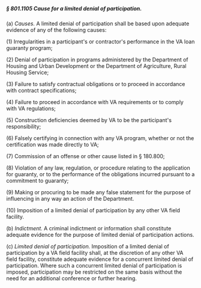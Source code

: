 ##### § 801.1105 Cause for a limited denial of participation. #####

(a) *Causes.* A limited denial of participation shall be based upon adequate evidence of any of the following causes:

(1) Irregularities in a participant's or contractor's performance in the VA loan guaranty program;

(2) Denial of participation in programs administered by the Department of Housing and Urban Development or the Department of Agriculture, Rural Housing Service;

(3) Failure to satisfy contractual obligations or to proceed in accordance with contract specifications;

(4) Failure to proceed in accordance with VA requirements or to comply with VA regulations;

(5) Construction deficiencies deemed by VA to be the participant's responsibility;

(6) Falsely certifying in connection with any VA program, whether or not the certification was made directly to VA;

(7) Commission of an offense or other cause listed in § 180.800;

(8) Violation of any law, regulation, or procedure relating to the application for guaranty, or to the performance of the obligations incurred pursuant to a commitment to guaranty;

(9) Making or procuring to be made any false statement for the purpose of influencing in any way an action of the Department.

(10) Imposition of a limited denial of participation by any other VA field facility.

(b) *Indictment.* A criminal indictment or information shall constitute adequate evidence for the purpose of limited denial of participation actions.

(c) *Limited denial of participation.* Imposition of a limited denial of participation by a VA field facility shall, at the discretion of any other VA field facility, constitute adequate evidence for a concurrent limited denial of participation. Where such a concurrent limited denial of participation is imposed, participation may be restricted on the same basis without the need for an additional conference or further hearing.